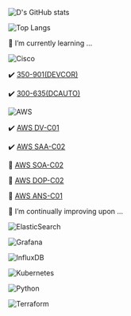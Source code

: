 <!--
**dmonagh4n/dmonagh4n** is a ✨ _special_ ✨ repository because its `README.md` (this file) appears on your GitHub profile.

Here are some ideas to get you started:

- 🔭 I’m currently working on ...
- 🌱 I’m currently learning ...
- 👯 I’m looking to collaborate on ...
- 🤔 I’m looking for help with ...
- 💬 Ask me about ...
- 📫 How to reach me: ...
- 😄 Pronouns: ...
- ⚡ Fun fact: ...
-->

![D's GitHub stats](https://github-readme-stats.vercel.app/api?username=dmonagh4n&show_icons=true&theme=tokyonight)

![Top Langs](https://github-readme-stats.vercel.app/api/top-langs/?username=dmonagh4n&hide_progress=true&theme=tokyonight)

:gem: I’m currently learning ...

![Cisco](https://img.shields.io/badge/cisco-%23049fd9.svg?style=for-the-badge&logo=cisco&logoColor=black)

:heavy_check_mark: [350-901(DEVCOR)](https://developer.cisco.com/certification/exam-topic-core/)

:heavy_check_mark: [300-635(DCAUTO)](https://developer.cisco.com/certification/exam-topic-dc-auto/)

![AWS](https://img.shields.io/badge/AWS-%23FF9900.svg?style=for-the-badge&logo=amazon-aws&logoColor=white)

:heavy_check_mark: [AWS DV-C01](https://aws.amazon.com/certification/certified-developer-associate/)

:heavy_check_mark: [AWS SAA-C02](https://aws.amazon.com/certification/certified-solutions-architect-associate/)

:round_pushpin: [AWS SOA-C02](https://aws.amazon.com/certification/certified-sysops-admin-associate/)

:round_pushpin: [AWS DOP-C02](https://aws.amazon.com/certification/certified-devops-engineer-professional/)

:round_pushpin: [AWS ANS-C01](https://aws.amazon.com/certification/certified-advanced-networking-specialty/?ch=sec&sec=rmg&d=1)

:gem: I’m continually improving upon ...

![ElasticSearch](https://img.shields.io/badge/-ElasticSearch-005571?style=for-the-badge&logo=elasticsearch)

![Grafana](https://img.shields.io/badge/grafana-%23F46800.svg?style=for-the-badge&logo=grafana&logoColor=white)

![InfluxDB](https://img.shields.io/badge/InfluxDB-22ADF6?style=for-the-badge&logo=InfluxDB&logoColor=white)

![Kubernetes](https://img.shields.io/badge/kubernetes-%23326ce5.svg?style=for-the-badge&logo=kubernetes&logoColor=white)

![Python](https://img.shields.io/badge/python-3670A0?style=for-the-badge&logo=python&logoColor=ffdd54)

![Terraform](https://img.shields.io/badge/terraform-%235835CC.svg?style=for-the-badge&logo=terraform&logoColor=white)

